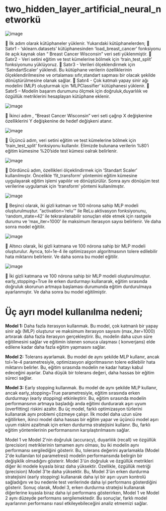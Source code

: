 # two_hidden_layer_artificial_neural_networkü

![image](https://github.com/salihtekin/two_hidden_layer_artificial_neural_network/assets/63247968/1c09a6d1-06e7-4440-a870-d5aa96b650e8)

	İlk adım olarak kütüphaneler yüklenir. Yukarıdaki kütüphanelerden;
	Satır1 -  ‘sklearn.datasets’ kütüphanesinden ‘load_breast_cancer’ fonksiyonu ile açık kaynak olan “ Breast Cancer Wisconsin” veri seti yüklenmiştir.
	Satır2 - Veri setini eğitim ve test kümelerine bölmek için ‘train_test_split’ fonksiyonunu yüklüyoruz.
	Satır3 - Verileri ölçeklendirmek için ‘SatndartScaler’ yüklendi. Bu kütüphane verilerin özelliklerinin ölçeklendirilmesine ve ortalaması sıfır,standart sapması bir olacak şekilde dönüştürülmesine olanak sağlar.
	Satır4 - Çok katmalı yapay sinir ağı modelini (MLP) oluşturmak için ‘MLPClassifier’ kütüphanesi yüklenir.
	Satır5 – Modelin başarım durumunu ölçmek için doğruluk,duyarlılık ve özgüllük metriklerini hesaplayan kütüphane eklenir.
 
![image](https://github.com/salihtekin/two_hidden_layer_artificial_neural_network/assets/63247968/9796997d-a8d5-4d27-b8d7-efe2b0364ddd)

	İkinci adım , “Breast Cancer Wisconsin” veri seti çağrıp X değişkenine özelliklerini Y değişkenine de hedef değişkeni atanır.

![image](https://github.com/salihtekin/two_hidden_layer_artificial_neural_network/assets/63247968/11b49fbd-1a74-428e-89e5-0f867673b37d)

	Üçüncü adım, veri setini eğitim ve test kümelerine bölmek için ‘train_test_split’ fonksiyonu kullanılır. Elimizde bulunana verilerin %80’i eğitim kümesine %20’side test kümesi oalrak belirlenir.

![image](https://github.com/salihtekin/two_hidden_layer_artificial_neural_network/assets/63247968/8014d982-3a48-47e6-8ffa-fe57ee67f1af)

	Dördüncü adım, özellikleri ölçeklindirmek için ‘Standart Scaler’ kullanılmıştır. Öncelikle ‘fit_transform’ yöntemini eğitim kümesine uygulayarak eğitim işlemi yapılılır ve dönüştürülür. Sonra aynı dönüşüm test verilerine uygulamak için ‘transform’ yöntemi kullanılmıştır.

![image](https://github.com/salihtekin/two_hidden_layer_artificial_neural_network/assets/63247968/d9e81729-3c0b-49f8-8367-9ebe0be16d3e)

	Beşinci olarak, iki gizli katman ve 100 nörona sahip MLP modeli oluşturulmuştur. “activation=’relu’” ile ReLu aktivasyon fonksiyonunu, ‘random_state=42’ ile tekraralanabilir sonuçları elde etmek için rastgele durumu ve ‘max_iter=1000’ ile maksimum iterasyon sayısı belirlenir. Ve daha sonra model eğitilir.

![image](https://github.com/salihtekin/two_hidden_layer_artificial_neural_network/assets/63247968/b3a009ed-46c6-4f1b-a293-85183da1f172)

	Altıncı olarak, İki gizli katmana ve 100 nörona sahip bir MLP modeli oluşturulur. Ayrıca, tol=1e-4 ile optimizasyon algoritmasının tolere edilebilir hata miktarını belirlenir. Ve daha sonra bu model eğitilir.

![image](https://github.com/salihtekin/two_hidden_layer_artificial_neural_network/assets/63247968/84fec75c-1df0-4b92-b2c6-c1662e4e431e)

	İki gizli katmana ve 100 nörona sahip bir MLP modeli oluşturulmuştur. early_stopping=True ile erken durdurmayı kullanarak, eğitim sırasında doğruluk skorunun artmaya başlaması durumunda eğitim durdurulmaya ayarlanmıştır. Ve daha sonra bu model eğitilmiştir.

# Üç ayrı model kullanılma nedeni;
**Model 1:** Daha fazla iterasyon kullanmak.
Bu model, çok katmanlı bir yapay sinir ağı (MLP) oluşturur ve maksimum iterasyon sayısını (max_iter=1000) artırarak daha fazla iterasyon gerçekleştirir. Bu, modelin daha uzun süre eğitilmesini sağlar ve eğitimin istenen sonuca ulaşması ( konverjans) elde edilene kadar daha fazla eğitim yapmasını sağlar.

**Model 2:** Tolerans ayarlamak.
Bu model de aynı şekilde MLP kullanır, ancak tol=1e-4 parametresiyle, optimizasyon algoritmasının tolere edilebilir hata miktarını belirler. Bu, eğitim sırasında modelin ne kadar hatayı kabul edeceğini ayarlar. Daha düşük bir tolerans değeri, daha hassas bir eğitim süreci sağlar.

**Model 3:** Early stopping kullanmak.
Bu model de aynı şekilde MLP kullanır, ancak early_stopping=True parametresiyle, eğitim sırasında erken durdurmayı (early stopping) etkinleştirir. Bu, eğitim sırasında modelin performansının artmaya başladığı anda eğitimi durdurarak aşırı uyum (overfitting) riskini azaltır.
Bu üç model, farklı optimizasyon türlerini kullanarak aynı problemi çözmeye çalışır. İlk model daha uzun süre eğitilirken, ikinci model daha hassas bir eğitim yapar ve üçüncü model aşırı uyum riskini azaltmak için erken durdurma stratejisini kullanır. Bu, farklı eğitim yöntemlerinin performansının karşılaştırılmasını sağlar.

Model 1 ve Model 2'nin doğruluk (accuracy), duyarlılık (recall) ve özgüllük (precision) metriklerinin tamamen aynı olması, bu iki modelin aynı performansı sergilediğini gösterir. Bu, tolerans değerini ayarlamakla (Model 2'de kullanılan tol parametresi) modelin performansında belirgin bir değişiklik olmadığını gösterir.
Model 3'ün doğruluk ve özgüllük metrikleri diğer iki modele kıyasla biraz daha yüksektir. Özellikle, özgüllük metriği (precision) Model 3'te daha yüksektir. Bu, Model 3'ün erken durdurma stratejisini (early stopping) kullanarak daha iyi bir aşırı uyum kontrolü sağladığını ve bu nedenle test verilerinde daha iyi performans gösterdiğini gösterir.
Sonuç olarak, Model 3, erken durdurma stratejisi kullanarak diğerlerine kıyasla biraz daha iyi performans gösterirken, Model 1 ve Model 2 aynı düzeyde performans sergilemektedir. Bu sonuçlar, farklı model ayarlarının performansı nasıl etkileyebileceğini analiz etmemizi sağlar.

